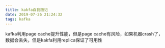 ```yaml
---
title: kakfa自我随记
date: 2019-07-26 21:24:32
tags: kafka
---
```


kafka利用page cache提升性能，但是page cache有风险，如果机器crash了，数据会丢失，但是kakfa利用replica保证了可用性
